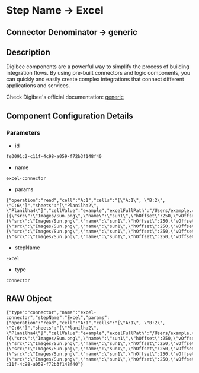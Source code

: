 # Step Name -> Excel
## Connector Denominator -> generic

## Description

Digibee components are a powerful way to simplify the process of building integration flows. By using pre-built connectors and logic components, you can quickly and easily create complex integrations that connect different applications and services.

Check Digibee's official documentation: [generic](https://docs.digibee.com/documentation "Digibee documentation")

## Component Configuration Details
### Parameters

* id
```
fe3091c2-c11f-4c98-a059-f72b3f148f40
```

* name
```
excel-connector
```

* params
```
{"operation":"read","cell":"A:1","cells":"[\"A:1\", \"B:2\", \"C:6\"]","sheets":"[\"Planilha2\", \"Planilha4\"]","cellValue":"example","excelFullPath":"/Users/example.xlsx","jsonData":"[{\"src\":\"Images/Sun.png\",\"name\":\"sun1\",\"hOffset\":250,\"vOffset\":250,\"alignment\":\"center\"},{\"src\":\"Images/Sun.png\",\"name\":\"sun1\",\"hOffset\":250,\"vOffset\":250,\"alignment\":\"center\"},{\"src\":\"Images/Sun.png\",\"name\":\"sun1\",\"hOffset\":250,\"vOffset\":250,\"alignment\":\"center\"},{\"src\":\"Images/Sun.png\",\"name\":\"sun1\",\"hOffset\":250,\"vOffset\":250,\"alignment\":\"center\"},{\"src\":\"Images/Sun.png\",\"name\":\"sun1\",\"hOffset\":250,\"vOffset\":250,\"alignment\":\"center\"}]","sheetName":"Planilha1","readAllSheets":false,"failOnError":true}
```

* stepName
```
Excel
```

* type
```
connector
```


## RAW Object

```
{"type":"connector","name":"excel-connector","stepName":"Excel","params":{"operation":"read","cell":"A:1","cells":"[\"A:1\", \"B:2\", \"C:6\"]","sheets":"[\"Planilha2\", \"Planilha4\"]","cellValue":"example","excelFullPath":"/Users/example.xlsx","jsonData":"[{\"src\":\"Images/Sun.png\",\"name\":\"sun1\",\"hOffset\":250,\"vOffset\":250,\"alignment\":\"center\"},{\"src\":\"Images/Sun.png\",\"name\":\"sun1\",\"hOffset\":250,\"vOffset\":250,\"alignment\":\"center\"},{\"src\":\"Images/Sun.png\",\"name\":\"sun1\",\"hOffset\":250,\"vOffset\":250,\"alignment\":\"center\"},{\"src\":\"Images/Sun.png\",\"name\":\"sun1\",\"hOffset\":250,\"vOffset\":250,\"alignment\":\"center\"},{\"src\":\"Images/Sun.png\",\"name\":\"sun1\",\"hOffset\":250,\"vOffset\":250,\"alignment\":\"center\"}]","sheetName":"Planilha1","readAllSheets":false,"failOnError":true},"id":"fe3091c2-c11f-4c98-a059-f72b3f148f40"}
```